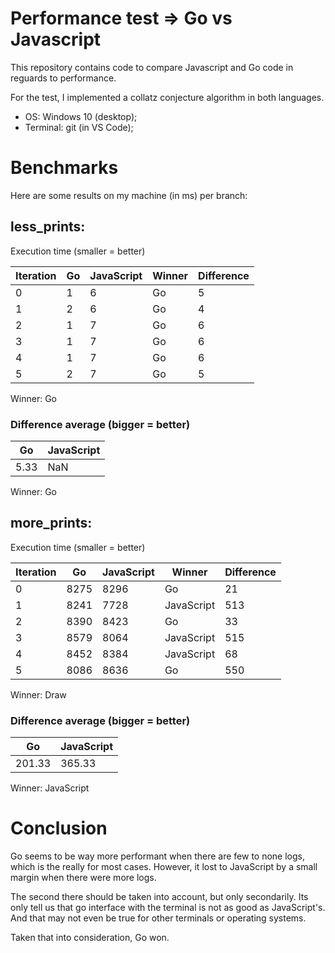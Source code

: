 # Performance test => Go vs Javascript

This repository contains code to compare Javascript and Go code in reguards to performance.

For the test, I implemented a collatz conjecture algorithm in both languages.

- OS: Windows 10 (desktop);
- Terminal: git (in VS Code);

# Benchmarks

Here are some results on my machine (in ms) per branch:

## less_prints:

Execution time (smaller = better)

Iteration | Go | JavaScript | Winner | Difference
--- | --- | --- | --- | --- |
0 | 1 | 6 | Go | 5
1 | 2 | 6 | Go | 4
2 | 1 | 7 | Go | 6
3 | 1 | 7 | Go | 6
4 | 1 | 7 | Go | 6
5 | 2 | 7 | Go | 5

Winner: Go

### Difference average (bigger = better) 
Go | JavaScript
--- | --- |
5.33 | NaN

Winner:  Go

## more_prints:

Execution time (smaller = better)

Iteration | Go | JavaScript | Winner | Difference
--- | --- | --- | --- | --- |
0 | 8275 | 8296  | Go | 21
1 | 8241 | 7728 | JavaScript | 513
2 | 8390 | 8423 | Go | 33
3 | 8579 | 8064 | JavaScript | 515
4 | 8452 | 8384 | JavaScript | 68
5 | 8086 | 8636 | Go | 550

Winner: Draw

### Difference average (bigger = better) 
Go | JavaScript
--- | --- |
201.33 | 365.33

Winner: JavaScript

# Conclusion

Go seems to be way more performant when there are few to none logs, which is the really for most cases. However, it lost to JavaScript by a small margin when there were more logs.

The second there should be taken into account, but only secondarily. Its only tell us that go interface with the terminal is not as good as JavaScript's. And that may not even be true for other terminals or operating systems.

Taken that into consideration, Go won.